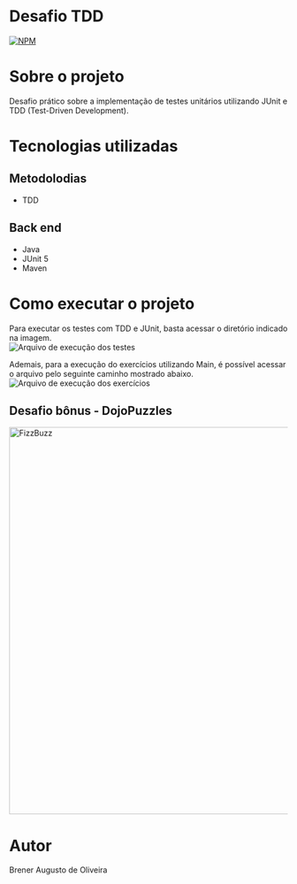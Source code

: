 # Desafio TDD
[![NPM](https://img.shields.io/npm/l/react)](https://git.gft.com/boer/desafio-tdd/-/blob/main/LICENSE) 

# Sobre o projeto

Desafio prático sobre a implementação de testes unitários utilizando JUnit e TDD (Test-Driven Development).

# Tecnologias utilizadas
## Metodolodias
- TDD

## Back end
- Java
- JUnit 5
- Maven

# Como executar o projeto

Para executar os testes com TDD e JUnit, basta acessar o diretório indicado na imagem.
<span>
    <br>
    <img src="/uploads/f486603649295ac7cba044640ea1c4a9/TesteComTDD.png" alt="Arquivo de execução dos testes">
</span>

Ademais, para a execução do exercícios utilizando Main, é possível acessar o arquivo pelo seguinte caminho mostrado abaixo.
<span>
    <br>
    <img src="/uploads/2a035aede3e1044feff27b7cf70f5138/MainDosExerciciosPOO.png" alt="Arquivo de execução dos exercícios">
</span>

## Desafio bônus - DojoPuzzles
<span>
    <img src="/uploads/ea2a5ec4e21b3dd44376430be47a589b/EnunciadoDesafioBonus.png" alt="FizzBuzz" width="700px">
</span>

# Autor

Brener Augusto de Oliveira
